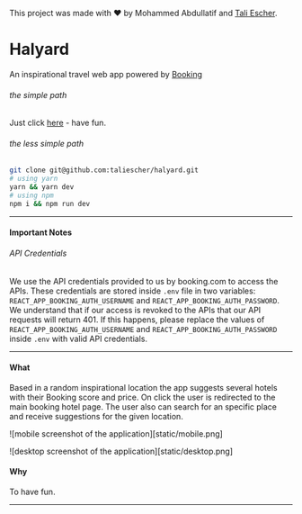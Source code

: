 This project was made with ♥ by Mohammed Abdullatif and [Tali Escher](https://github.com/taliescher).

# Halyard
An inspirational travel web app powered by [Booking](http://booking.co)

###### _the simple path_
Just click [here](https://halyard-g1voskgvn.now.sh/) - have fun.

###### _the less simple path_

```bash
git clone git@github.com:taliescher/halyard.git
# using yarn
yarn && yarn dev
# using npm
npm i && npm run dev
```
___

#### Important Notes
###### _API Credentials_
We use the API credentials provided to us by booking.com to access the APIs. 
These credentials are stored inside `.env` file in two variables: `REACT_APP_BOOKING_AUTH_USERNAME` and `REACT_APP_BOOKING_AUTH_PASSWORD`. We understand that if our access is revoked to the APIs that our API requests will return 401. If this happens, please replace the values of `REACT_APP_BOOKING_AUTH_USERNAME` and `REACT_APP_BOOKING_AUTH_PASSWORD` inside `.env` with valid API credentials. 

___
#### What

Based in a random inspirational location the app suggests several hotels with their Booking score and price. On click the user is redirected to the main booking hotel page.
The user also can search for an specific place and receive suggestions for the given location.

![mobile screenshot of the application][static/mobile.png]

![desktop screenshot of the application][static/desktop.png]


#### Why

To have fun.
___
